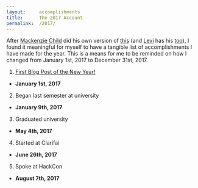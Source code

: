 ```yaml
---
layout:     accomplishments
title:      The 2017 Account
permalink:  /2017/
---
```


After [Mackenzie Child](https://mackenziechild.me/) did his own version of [this](https://mackenziechild.me/2017/) (and [Levi](http://levibostian.com/blog/) has his [too](http://levibostian.com/blog/2017/)), I found it meaningful for myself to have a tangible list of accomplishments I have made for the year. This is a means for me to be reminded on how I changed from January 1st, 2017 to December 31st, 2017.

1. [First Blog Post of the New Year!](http://blog.maxcell.me/2017/01/01/new-year.html)
- **January 1st, 2017**
2. Began last semester at university
- **January 9th, 2017**
3. Graduated university
- **May 4th, 2017**
4. Started at Clarifai
- **June 26th, 2017**
5. Spoke at HackCon
- **August 7th, 2017**
